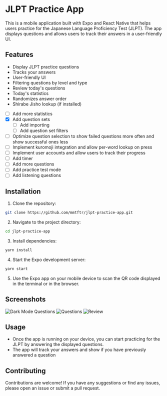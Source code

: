 # JLPT Practice App

This is a mobile application built with Expo and React Native that helps users practice for the Japanese Language Proficiency Test (JLPT). The app displays questions and allows users to track their answers in a user-friendly UI.

## Features

- Display JLPT practice questions
- Tracks your answers
- User-friendly UI
- Filtering questions by level and type
- Review today's questions
- Today's statistics
- Randomizes answer order
- Shirabe Jisho lookup (if installed)
- [ ] Add more statistics
- [x] Add question sets
  - [ ] Add importing
  - [ ] Add question set filters
- [ ] Optimize question selection to show failed questions more often and show successful ones less
- [ ] Implement kuromoji integration and allow per-word lookup on press
- [ ] Implement user accounts and allow users to track their progress
- [ ] Add timer
- [ ] Add more questions
- [ ] Add practice test mode
- [ ] Add listening questions

## Installation

1. Clone the repository:

```bash
git clone https://github.com/mmtftr/jlpt-practice-app.git
```

2. Navigate to the project directory:

```bash
cd jlpt-practice-app
```

3. Install dependencies:

```bash
yarn install
```

4. Start the Expo development server:

```bash
yarn start
```

5. Use the Expo app on your mobile device to scan the QR code displayed in the terminal or in the browser.

## Screenshots

![Dark Mode Questions](/assets/images/screenshot1.png "Questions")
![Questions](/assets/images/screenshot2.png "Questions")
![Review](/assets/images/screenshot3.png "Questions")

## Usage

- Once the app is running on your device, you can start practicing for the JLPT by answering the displayed questions.
- The app will track your answers and show if you have previously answered a question

## Contributing

Contributions are welcome! If you have any suggestions or find any issues, please open an issue or submit a pull request.
